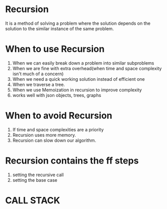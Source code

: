 # Recursion 
  It is a method of solving a problem where the solution depends on the solution to the similar instance of the same problem.


# When to use Recursion
  1. When we can easily break down a problem into similar subproblems
  2. When we are fine with extra overhead(when time and space complexity isn't much of a concern)
  3. When we need a quick working solution instead of efficient one 
  4. When we traverse a tree.
  5. When we use Memoization in recursion to improve complexity
  6. works well with json objects, trees, graphs

# When to avoid Recursion
  1. If time and space complexities are a priority
  2. Recursion uses more memory.
  3. Recursion can slow down our algorithm.

 
# Recursion contains the ff steps
  1. setting the recursive call
  2. setting the base case

# CALL STACK
